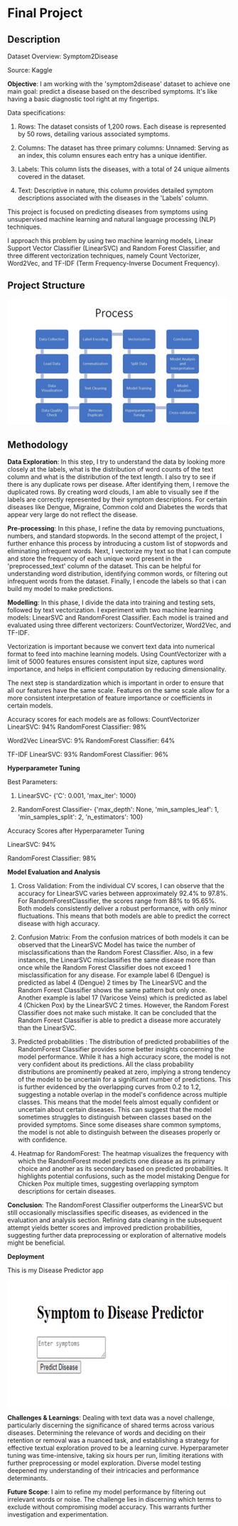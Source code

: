 # Final Project

## Description

Dataset Overview: Symptom2Disease

Source: Kaggle

**Objective**: I am working with the 'symptom2disease' dataset to achieve one main goal: predict a disease based on the described symptoms. It's like having a basic diagnostic tool right at my fingertips.


Data specifications:

1. Rows: The dataset consists of 1,200 rows. Each disease is represented by 50 rows, detailing various associated symptoms.

2. Columns: The dataset has three primary columns:
Unnamed: Serving as an index, this column ensures each entry has a unique identifier.

3. Labels: This column lists the diseases, with a total of 24 unique ailments covered in the dataset.

4. Text: Descriptive in nature, this column provides detailed symptom descriptions associated with the diseases in the 'Labels' column.

This project is focused on predicting diseases from symptoms using unsupervised machine learning and natural language processing (NLP) techniques. 

I approach this problem by using two machine learning models, Linear Support Vector Classifier (LinearSVC) and Random Forest Classifier, and three different vectorization techniques, namely Count Vectorizer, Word2Vec, and TF-IDF (Term Frequency-Inverse Document Frequency).

## Project Structure

![Process image, for accessibility](./images/process.jpg)


## Methodology

**Data Exploration**: In this step, I try to understand the data by looking more closely at the labels, what is the distribution of word counts of the text column and what is the distribution of the text length. I also try to see if there is any duplicate rows per disease. After identifying them, I remove the duplicated rows. By creating word clouds, I am able to visually see if the labels are correctly represented by their symptom descriptions. For certain diseases like Dengue, Migraine, Common cold and Diabetes the words that appear very large do not reflect the disease.

**Pre-processing**: In this phase, I refine the data by removing punctuations, numbers, and standard stopwords. In the second attempt of the project, I further enhance this process by introducing a custom list of stopwords and eliminating infrequent words. Next, I vectorize my text so that I can compute and store the frequency of each unique word present in the 'preprocessed_text' column of the dataset. This can be helpful for understanding word distribution, identifying common words, or filtering out infrequent words from the dataset. Finally, I encode the labels so that i can build my model to make predictions.

**Modelling**: In this phase, I divide the data into training and testing sets, followed by text vectorization. I experiment with two machine learning models: LinearSVC and RandomForest Classifier. Each model is trained and evaluated using three different vectorizers: CountVectorizer, Word2Vec, and TF-IDF.

Vectorization is important because we convert text data into numerical format to feed into machine learning models. Using CountVectorizer with a limit of 5000 features ensures consistent input size, captures word importance, and helps in efficient computation by reducing dimensionality.

The next step is standardization which is important in order to ensure that all our features have the same scale. Features on the same scale allow for a more consistent interpretation of feature importance or coefficients in certain models.

Accuracy scores for each models are as follows:
CountVectorizer
LinearSVC: 94%
RandomForest Classifier: 98%

Word2Vec
LinearSVC: 9%
RandomForest Classifier: 64%

TF-IDF
LinearSVC: 93%
RandomForest Classifier: 96%

**Hyperparameter Tuning**

Best Parameters:

1. LinearSVC- {'C': 0.001, 'max_iter': 1000}

2. RandomForest Classifier- 
{'max_depth': None, 'min_samples_leaf': 1, 'min_samples_split': 2, 'n_estimators': 100}

Accuracy Scores after Hyperparameter Tuning

LinearSVC: 94%

RandomForest Classifier: 98%

**Model Evaluation and Analysis**

1. Cross Validation:
From the individual CV scores, I can observe that the accuracy for LinearSVC varies between approximately 92.4% to 97.8%. For RandomForestClassifier, the scores range from 88% to 95.65%. Both models consistently deliver a robust performance, with only minor fluctuations. This means that both models are able to predict the correct disease with high accuracy.

2. Confusion Matrix: From the confusion matrices of both models it can be observed that the LinearSVC Model has twice the number of misclassifications than the Random Forest Classifier. Also, in a few instances, the LinearSVC misclassifies the same disease more than once while the Random Forest Classifier does not exceed 1 misclassification for any disease. For example label 6 (Dengue) is predicted as label 4 (Dengue) 2 times by The LinearSVC and the Random Forest Classifier shows the same pattern but only once. Another example is label 17 (Varicose Veins) which is predicted as label 4 (Chicken Pox) by the LinearSVC 2 times. However, the Random Forest Classifier does not make such mistake. It can be concluded that the Random Forest Classifier is able to predict a disease more accurately than the LinearSVC.

3. Predicted probabilities : The distribution of predicted probabilities of the RandomForest Classifier provides some better insights concerning the model performance. While it has a high accuracy score, the model is not very confident about its predictions. All the class probability distributions are prominently peaked at zero, implying a strong tendency of the model to be uncertain for a significant number of predictions. This is further evidenced by the overlapping curves from 0.2 to 1.2, suggesting a notable overlap in the model's confidence across multiple classes. This means that the model feels almost equally confident or uncertain about certain diseases. This can suggest that the model sometimes struggles to distinguish between  classes based on the provided symptoms. Since some diseases share common symptoms, the model is not able to distinguish between the diseases properly or with confidence.

4. Heatmap for RandomForest: The heatmap visualizes the frequency with which the RandomForest model predicts one disease as its primary choice and another as its secondary based on predicted probabilities. It highlights potential confusions, such as the model mistaking Dengue for Chicken Pox multiple times, suggesting overlapping symptom descriptions for certain diseases.

**Conclusion**: The RandomForest Classifier outperforms the LinearSVC but still occasionally misclassifies specific diseases, as evidenced in the evaluation and analysis section. Refining data cleaning in the subsequent attempt yields better scores and improved prediction probabilities, suggesting further data preprocessing or exploration of alternative models might be beneficial.


**Deployment**

This is my Disease Predictor app

![App image, for accessibility](./images/disease_predict_app.jpg)



**Challenges & Learnings**: Dealing with text data was a novel challenge, particularly discerning the significance of shared terms across various diseases. Determining the relevance of words and deciding on their retention or removal was a nuanced task, and establishing a strategy for effective textual exploration proved to be a learning curve. Hyperparameter tuning was time-intensive, taking six hours per run, limiting iterations with further preprocessing or model exploration. Diverse model testing deepened my understanding of their intricacies and performance determinants.

**Future Scope**: I aim to refine my model performance by filtering out irrelevant words or noise. The challenge lies in discerning which terms to exclude without compromising model accuracy. This warrants further investigation and experimentation.






















